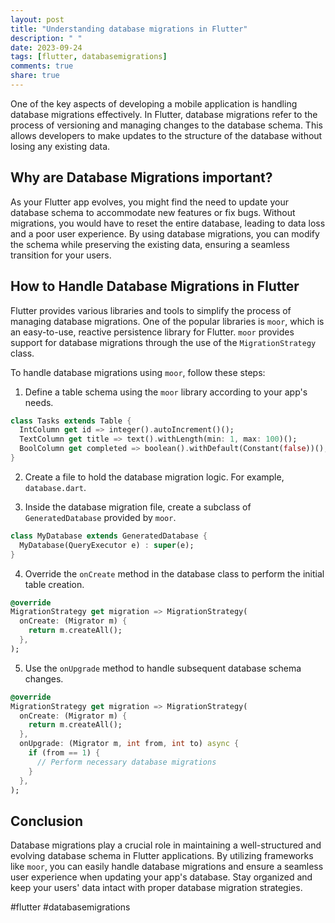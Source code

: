 ```yaml
---
layout: post
title: "Understanding database migrations in Flutter"
description: " "
date: 2023-09-24
tags: [flutter, databasemigrations]
comments: true
share: true
---
```


One of the key aspects of developing a mobile application is handling database migrations effectively. In Flutter, database migrations refer to the process of versioning and managing changes to the database schema. This allows developers to make updates to the structure of the database without losing any existing data.

## Why are Database Migrations important?

As your Flutter app evolves, you might find the need to update your database schema to accommodate new features or fix bugs. Without migrations, you would have to reset the entire database, leading to data loss and a poor user experience. By using database migrations, you can modify the schema while preserving the existing data, ensuring a seamless transition for your users.

## How to Handle Database Migrations in Flutter

Flutter provides various libraries and tools to simplify the process of managing database migrations. One of the popular libraries is `moor`, which is an easy-to-use, reactive persistence library for Flutter. `moor` provides support for database migrations through the use of the `MigrationStrategy` class.

To handle database migrations using `moor`, follow these steps:

1. Define a table schema using the `moor` library according to your app's needs.
  
```dart
class Tasks extends Table {
  IntColumn get id => integer().autoIncrement()();
  TextColumn get title => text().withLength(min: 1, max: 100)();
  BoolColumn get completed => boolean().withDefault(Constant(false))();
}
```

2. Create a file to hold the database migration logic. For example, `database.dart`.

3. Inside the database migration file, create a subclass of `GeneratedDatabase` provided by `moor`.

```dart
class MyDatabase extends GeneratedDatabase {
  MyDatabase(QueryExecutor e) : super(e);
}
```

4. Override the `onCreate` method in the database class to perform the initial table creation.

```dart
@override
MigrationStrategy get migration => MigrationStrategy(
  onCreate: (Migrator m) {
    return m.createAll();
  },
);
```

5. Use the `onUpgrade` method to handle subsequent database schema changes.

```dart
@override
MigrationStrategy get migration => MigrationStrategy(
  onCreate: (Migrator m) {
    return m.createAll();
  },
  onUpgrade: (Migrator m, int from, int to) async {
    if (from == 1) {
      // Perform necessary database migrations
    }
  },
);
```

## Conclusion

Database migrations play a crucial role in maintaining a well-structured and evolving database schema in Flutter applications. By utilizing frameworks like `moor`, you can easily handle database migrations and ensure a seamless user experience when updating your app's database. Stay organized and keep your users' data intact with proper database migration strategies.

#flutter #databasemigrations
